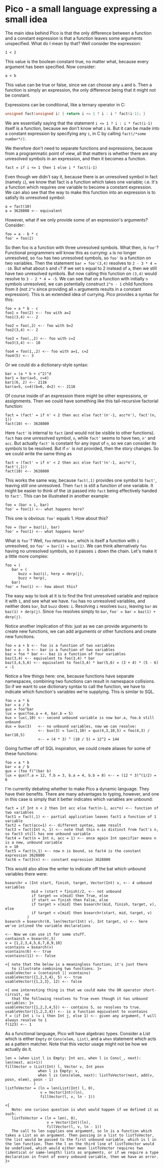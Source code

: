 # Pico - a small language expressing a small idea

The main idea behind Pico is that the only difference between a function and a constant expression is that a function leaves some arguments unspecified. What do I mean by that? Well consider the expression:

```
1 < 2
```

This value is the boolean constant true, no matter what, because every argument has been specified. Now consider:

```
a < b
```

This value can be true or false, since we can choose any `a` and `b`. Then a function is simply an expression, the only difference being that it might not be constant.

Expressions can be conditional, like a ternary operator in C:

```c
unsigned fact(unsigned i) { return i <= 1 ? i : i * fact(i-1); }
```

We are essentially saying that the statement `i <= 1 ? i : i * fact(i-1)` itself is a function, because we don't know what `i` is. But it can be made into a constant expression by specifying any `i`, in C by calling `fact(/*some number*/)`.

We therefore don't need to separate functions and expressions, because from a programmatic point of view, all that matters is whether there are any unresolved symbols in an expression, and then it becomes a function.

```
fact = if i <= 1 then 1 else i * fact(i-1)
```

Even though we didn't say it, because there is an unresolved symbol in fact (namely `i`), we know that fact is a function which takes one variable; i.e. it's a function which requires one variable to become a constant expression. We can also see that the way to make this function into an expression is to satisfy its unresolved symbol:

```
a = fact(10)
a = 3628800 <-- equivalent
```

However, what if we only provide some of an expression's arguments? Consider:

```
foo = a - b * c
foo' = foo(2)
```

So then foo is a function with three unresolved symbols. What then, is `foo'`? Functional programmers will know this as currying: `a` is no longer unresolved, so `foo` has two unresolved symbols, so `foo'` is a function on two variables. Then the statement `bar = foo'(3,4)` resolves to `2 - 3 * 4 = -10`. But what about `b` and `c`? If we set `b` equal to 2 instead of `a`, then we still have two unresolved symbols. But now calling this function on `(3,4)` would resolve to `3 - 2 * 4 = -5`. We can see that on a function with initially `n` symbols unresolved, we can potentially construct `2^n - 1` child functions from it (not `2^n` since providing all `n` arguments results in a constant expression). This is an extended idea of currying. Pico provides a syntax for this:

```
foo = a * b - c
foo1 = foo(2) <-- foo with a=2
foo1(3,4) <-- 2

foo2 = foo(,2) <-- foo with b=2
foo2(3,4) <-- 2

foo3 = foo(,,2) <-- foo with c=2
foo3(3,4) <-- 10

foo4 = foo(1,,2) <-- foo with a=1, c=2
foo4(5) <-- 3
```

Or we could do a dictionary-style syntax:

```
bar = (a * b + c^2)^d
bar1 = bar(a=5, c=4)
bar1(6, 2) <-- 2116
bar(a=5, c=4)(b=6, d=2) <-- 2116
```

Of course inside of an expression there might be other expressions, or assignments. Then we could have something like this tail-recursive factorial function:

```
fact = (fact' = if n' < 2 then acc else fact'(n'-1, acc*n'), fact'(n, 1))
fact(10) <-- 3628800
``` 

Here `fact'` is internal to `fact` (and would not be visible to other functions). `fact` has one unresolved symbol, `n`, while `fact'` seems to have two, `n'` and `acc`. But actually `fact'` is constant for any input of `n`, so we can consider its symbols to be resolved. But if `n'` is not provided, then the story changes. So we could write the same thing as

```
fact = (fact' = if n' < 2 then acc else fact'(n'-1, acc*n'), fact'(,1))
fact(10) <-- 3628800
``` 

This works the same way, because `fact(,1)` provides one symbol to `fact'`, leaving still one unresolved. Then `fact` is still a function of one variable. It might be easier to think of the `10` passed into `fact` being effectively handed to `fact'`. This can be illustrated in another example:

```
foo = (bar = i, bar)
foo' = foo(1) <-- what happens here?
```

This one is obvious: `foo'` equals 1. How about this?

```
foo = (bar = baz(i), bar)
foo' = foo(1) <-- what happens here?
```

What is `foo'`? Well, `foo` returns `bar`, which is itself a function with `i` unresolved, so `foo' = bar(1) = baz(1)`. We can think alternatively `foo` having no unresolved symbols, so it passes `i` down the chain. Let's make it a little more complex:

```
foo = (
   bar = (
      buzz = baz(i), herp = derp(j), 
      buzz + herp), 
   bar)
foo' = foo(1) <-- how about this?
```

The easy way to look at it is to find the first unresolved variable and replace it with `1`, and see what we have. `foo` has no unresolved variables, and neither does `bar`, but `buzz` does: `i`. Resolving `i` resolves `buzz`, leaving `bar` as `baz(1) + derp(j)`. Since `foo` resolves simply to `bar`, `foo' = bar = baz(1) + derp(j)`.

Notice another implication of this: just as we can provide arguments to create new functions, we can add arguments or other functions and create new functions.

```
foo = a + b <-- foo is a function of two variables
bar = a - b <-- bar is a function of two variables
baz = foo * bar <-- baz is a function of four variables
baz(3,4) <-- equivalent to foo(3,4) * bar
baz(3,4,5,6) <-- equivalent to foo(3,4) * bar(5,6) = (3 + 4) * (5 - 6) = -1
``` 

Notice a few things here: one, because functions have separate namespaces, combining two functions can result in namespace collisions. So if we want to use dictionary syntax to call the function, we have to indicate which function's variables we're supplying. This is similar to SQL.

```
foo = a * b
bar = a / b
qux = foo^bar
lux = qux(foo.a = 4, bar.b = 5)
bux = lux(,10) <-- second unbound variable is now bar.a, foo.b still unbound
dux = bux(3)   <-- no unbound variables, now we can resolve:
               <-- bux(3) = lux(1,10) = qux(4,3,10,5) = foo(4,3) / bar(10,5)
               <-- = (4 * 3) ^ (10 / 5) = 12^2 = 144
```

Going further off of SQL inspiration, we could create aliases for some of these functions:

```
foo = a * b
bar = a / b
qux = (foo f)^(bar b)
lux = qux(f.a = 12, f.b = 3, b.a = 4, b.b = 8) <-- = (12 * 3)^(1/2) = 6
```

I'm currently debating whether to make Pico a dynamic language. They have their benefits. There are many advantages to typing, however, and one in this case is simply that it better indicates which variables are unbound:

```
fact = if Int n < 2 then Int acc else fact(n-1, acc*n) <-- function of two variables
fact1 = fact(,1) <-- partial application leaves fact1 a function of 1 variable
fact2 = fact(acc=1) <-- different syntax, same result
fact3 = fact(Int n, 1) <-- note that this n is distinct from fact's n, so fact3 still has one unbound variable
fact4 = fact(n = Int n, acc = 1) <-- once again Int specifier means n is a new, unbound variable
n = 10
fact5 = fact(n,1) <-- now n is bound, so fact4 is the constant expression 3628800
fact6 = fact3(n) <-- constant expression 3628800
```

This would also allow the writer to indicate off the bat which unbound variables there were:

```
bsearchr = (Int start, finish, target, Vector(Int) v, <-- 4 unbound variables
            mid = (start + finish)/2, <-- not unbound
            if target == v[mid] then True, else
            if start == finish then False, else
            if target > v[mid] then bsearchr(mid, finish, target, v), else
            if target < v[mid] then bsearchr(start, mid, target, v)
          )
bsearch = bsearchr(0, len(Vector(Int) v), Int target, v) <-- here we've inlined the variable declarations

<-- Now we can use it for some stuff.
contains5 = bsearch(,5)
v = {1,2,3,4,5,6,7,8,9,10}
vcontains = bsearch(v)
vcontains(6) <-- true
vcontains(11) <-- false

<{ note that the below is a meaningless function; it's just there 
   to illustrate combining two functions. }>
usableVector = (contains5 || vcontains)
usableVector({1,2,3,4}, 5) <-- true
usableVector({1,2,3}, 12) <-- false

<{ one interesting thing is that we could make the OR operator short-circuit, so 
   that the following resolves to True even though it has unbound variables: }>
usableVector({1,2,3,4,5}) <-- contains 5, so resolves to true.
usableVector({1,2,3,4}) <-- is a function equivalent to vcontains
f = (if Int i != i then Int j, else 1) <-- given any argument, f will always resolve to 1
f(123) <-- 1
```

As a functional language, Pico will have algebraic types. Consider a List which is either `Empty` or `Cons(elem, List)`, and a `when` statement which acts as a pattern matcher. Note that this vector usage might not be how we actually do it.

```
len = (when List l is Empty: Int acc, when l is Cons(_, next): len(next, acc+1))
fillVector = (List(Int) l, Vector v, Int posn
               when l is Empty: v,
               when l is Cons(elem, next): listToVector(next, add(v, posn, elem), posn - 1)
             )
listToVector = (ln = len(List(Int) l, 0),
                v = Vector(Int)(ln),
                fillVector(l, v, ln - 1))

<{
   Note: one curious question is what would happen if we defined it as such:
   listToVector = (ln = len(, 0),
                   v = Vector(Int)(ln),
                   fillVector(l, v, ln - 1))
   The call to len supplies one argument, so ln is a function which takes a List as an argument. Then passing in a list to listToVector, the list would be passed to the first unbound variable, which is l in the len function. Then the l on the third line of listToVector would be undefined, which would either mean listToVector requires two (identical or same-length) lists as arguments, or if we require a type declaration in front of every unbound variable, then we have an error.
}>                
```